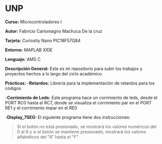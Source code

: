 # UNP

**Curso:** Microcontroladores I

**Autor:** Fabricio Carlomagno Machuca De la cruz

**Tarjeta:** Curiosity Nano PIC18F57Q84

**Entorno:** MAPLAB XIDE

**Lenguaje:** AMS C

**Descripción General:**
Este es mi repositorio para subir los trabajos y proyectos hechos a lo largo del ciclo académico.

**Prácticas:**
 -**Retardos:** Librería para la implementación de retardos para los códigos
 
 -**Corrimiento de Leds:** Este programa hace un corrimiento de leds, desde el PORT RC0 hasta el RC7, donde se visualiza el corrimiento par en el PORT RE1 y el corrimiento impar en el RE0

 -**Display_7SEG:** El siguiente programa tiene dos instrucciones: 
  >Si el botón no está presionado, se mostrará los valores numéricos del 0 al 9 y si el botón se mantiene presionado, mostrará los valores alfabéticos del "A" hasta el "F"
